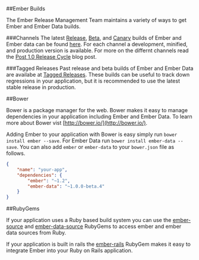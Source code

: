 ##Ember Builds

The Ember Release Management Team maintains a variety of ways to get  Ember and Ember Data builds.

###Channels
The latest [Release](/builds#/release), [Beta](/builds#/beta), and [Canary](/builds#/canary) builds of Ember and Ember data can be found [here](/builds). For each channel a development, minified, and production version is available. For more on the differnt channels read the [Post 1.0 Release Cycle](http://emberjs.com/blog/2013/09/06/new-ember-release-process.html) blog post.

###Tagged Releases
Past release and beta builds  of Ember and Ember Data are availabe at [Tagged Releases](/builds#/tagged). These builds can be useful to track down regressions in your application, but it is recommended to use the latest stable release in production.



##Bower

Bower is a package manager for the web. Bower makes it easy to manage dependencies in your application including Ember and Ember Data. To learn more about Bower vist [http://bower.io/](http://bower.io/).

Adding Ember to your application with Bower is easy simply run `bower install ember --save`. For Ember Data run `bower install ember-data --save`. You can also add `ember` or `ember-data` to your `bower.json` file as follows.

```json
{
	"name": "your-app",
	"dependencies": {
		"ember": "~1.2",
		"ember-data": "~1.0.0-beta.4"
	}
}

```

##RubyGems

If your application uses a Ruby based build system you can use the [ember-source](http://rubygems.org/gems/ember-source) and [ember-data-source](http://rubygems.org/gems/ember-data-source) RubyGems to access ember and ember data sources from Ruby.

If your application is built in rails the [ember-rails](http://rubygems.org/gems/ember-rails) RubyGem makes it easy to integrate Ember into your Ruby on Rails application.

